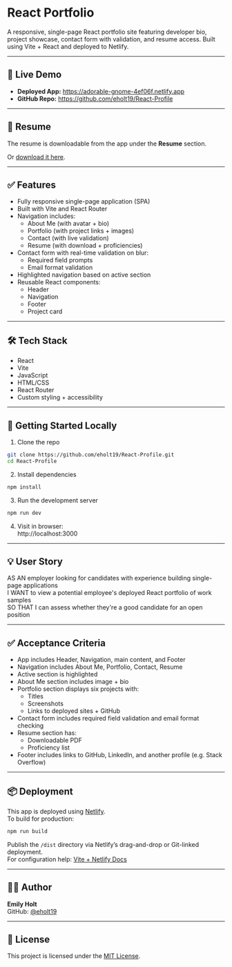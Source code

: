 # React Portfolio

A responsive, single-page React portfolio site featuring developer bio, project showcase, contact form with validation, and resume access. Built using Vite + React and deployed to Netlify.

---

## 🚀 Live Demo

- **Deployed App:** https://adorable-gnome-4ef06f.netlify.app  
- **GitHub Repo:** https://github.com/eholt19/React-Profile

---

## 📄 Resume

The resume is downloadable from the app under the **Resume** section.

Or [download it here](public/Emily_Holt_Resume_Styled.pdf).

---

## ✅ Features

- Fully responsive single-page application (SPA)
- Built with Vite and React Router
- Navigation includes:
  - About Me (with avatar + bio)
  - Portfolio (with project links + images)
  - Contact (with live validation)
  - Resume (with download + proficiencies)
- Contact form with real-time validation on blur:
  - Required field prompts
  - Email format validation
- Highlighted navigation based on active section
- Reusable React components:
  - Header
  - Navigation
  - Footer
  - Project card

---

## 🛠️ Tech Stack

- React
- Vite
- JavaScript
- HTML/CSS
- React Router
- Custom styling + accessibility

---

## 🧪 Getting Started Locally

1. Clone the repo

```bash
git clone https://github.com/eholt19/React-Profile.git
cd React-Profile
```

2. Install dependencies

```bash
npm install
```

3. Run the development server

```bash
npm run dev
```

4. Visit in browser:  
http://localhost:3000

---

## 💡 User Story

AS AN employer looking for candidates with experience building single-page applications  
I WANT to view a potential employee's deployed React portfolio of work samples  
SO THAT I can assess whether they're a good candidate for an open position

---

## ✅ Acceptance Criteria

- App includes Header, Navigation, main content, and Footer
- Navigation includes About Me, Portfolio, Contact, Resume
- Active section is highlighted
- About Me section includes image + bio
- Portfolio section displays six projects with:
  - Titles
  - Screenshots
  - Links to deployed sites + GitHub
- Contact form includes required field validation and email format checking
- Resume section has:
  - Downloadable PDF
  - Proficiency list
- Footer includes links to GitHub, LinkedIn, and another profile (e.g. Stack Overflow)

---

## 📦 Deployment

This app is deployed using [Netlify](https://www.netlify.com/).  
To build for production:

```bash
npm run build
```

Publish the `/dist` directory via Netlify’s drag-and-drop or Git-linked deployment.  
For configuration help: [Vite + Netlify Docs](https://vitejs.dev/guide/static-deploy.html#netlify)

---

## 👩‍💻 Author

**Emily Holt**  
GitHub: [@eholt19](https://github.com/eholt19)

---

## 🪪 License

This project is licensed under the [MIT License](LICENSE).
